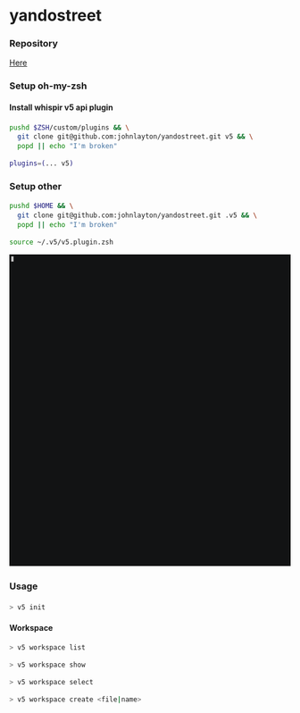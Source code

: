 # yandostreet

### Repository

[Here](https://github.com/johnlayton/yandostreet)

### Setup oh-my-zsh

#### Install whispir v5 api plugin
```zsh
pushd $ZSH/custom/plugins && \
  git clone git@github.com:johnlayton/yandostreet.git v5 && \
  popd || echo "I'm broken"
```
```zsh
plugins=(... v5)
```

### Setup other

```zsh
pushd $HOME && \
  git clone git@github.com:johnlayton/yandostreet.git .v5 && \
  popd || echo "I'm broken"
```
```zsh
source ~/.v5/v5.plugin.zsh
```
![](./images/9fzJPvcieQ/asciinema-recording.gif)

### Usage

#### 

```zsh
> v5 init
```

#### Workspace 

```zsh
> v5 workspace list
```

```zsh
> v5 workspace show 
```

```zsh
> v5 workspace select 
```

```zsh
> v5 workspace create <file|name> 
```

